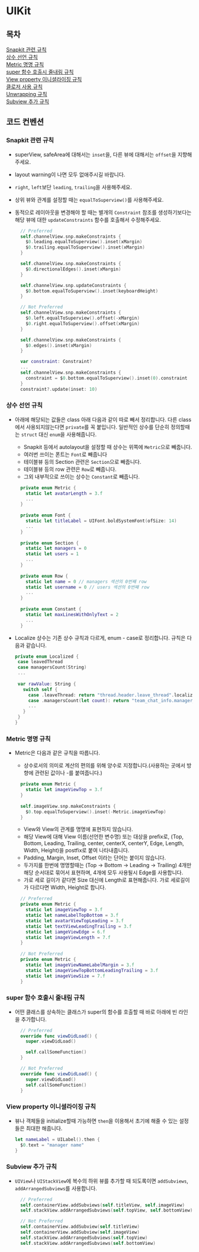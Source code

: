 # UIKit

## 목차
[Snapkit 관련 규칙](#Snapkit-관련-규칙) </br>
[상수 선언 규칙](#상수-선언-규칙)</br>
[Metric 명명 규칙](#Metric-명명-규칙)</br>
[super 함수 호출시 줄내림 규칙](#super-함수-호출시-줄내림-규칙)</br>
[View property 이니셜라이징 규칙](#View-property-이니셜라이징-규칙)</br>
[클로저 사용 규칙](#클로저-사용-규칙)</br>
[Unwrapping 규칙](#Unwrapping-규칙)</br>
[Subview 추가 규칙](#Subview-추가-규칙)</br>

## 코드 컨벤션
  
### Snapkit 관련 규칙

- superView, safeArea에 대해서는 `inset`을, 다른 뷰에 대해서는 `offset`을 지향해주세요.
- layout warning이 나면 모두 없애주시길 바랍니다.
- `right`, `left`보단 `leading`, `trailing`을 사용해주세요.
- 상위 뷰와 관계를 설정할 때는 `equalToSuperview()`를 사용해주세요.
- 동적으로 레이아웃을 변경해야 할 때는 별개의 `Constraint` 참조를 생성하기보다는 해당 뷰에 대한 `updateConstraints` 함수를 호출해서 수정해주세요.


  ```swift
    // Preferred
    self.channelView.snp.makeConstraints {
      $0.leading.equalToSuperview().inset(xMargin)
      $0.trailing.equalToSuperview().inset(xMargin)
    }
  
    self.channelView.snp.makeConstraints {
      $0.directionalEdges().inset(xMargin)
    }

    self.channelView.snp.updateConstraints {
      $0.bottom.equalToSuperview().inset(keyboardHeight)
    }

    // Not Preferred
    self.channelView.snp.makeConstraints {
      $0.left.equalToSuperview().offset(-xMargin)
      $0.right.equalToSuperview().offset(xMargin)
    }
  
    self.channelView.snp.makeConstraints {
      $0.edges().inset(xMargin)
    }

    var constraint: Constraint?
    ...
    self.channelView.snp.makeConstraints {
      constraint = $0.bottom.equalToSuperview().inset(0).constraint
    }
    constraint?.update(inset: 10)
  ```

### 상수 선언 규칙

- 아래에 해당되는 값들은 class 아래 다음과 같이 따로 빼서 정리합니다.
  다른 class 에서 사용되지않는다면 `private`를 꼭 붙입니다.
  일반적인 상수를 단순히 정의할때는 `struct` 대신 `enum`을 사용해줍니다.
  
  - Snapkit 등에서 autolayout을 설정할 때 상수는 위쪽에 `Metric`으로 빼줍니다.
  - 여러번 쓰이는 폰트는 `Font`로 빼줍니다
  - 테이블뷰 등의 Section 관련은 `Section`으로 빼줍니다.
  - 테이블뷰 등의 row 관련은 `Row`로 빼줍니다.
  - 그외 내부적으로 쓰이는 상수는 `Constant`로 빼줍니다.

  ```swift
    private enum Metric {
      static let avatarLength = 3.f
      ...
    }
    
    private enum Font {
      static let titleLabel = UIFont.boldSystemFont(ofSize: 14)
      ...
    }
    
    private enum Section {
      static let managers = 0
      static let users = 1
      ...
    }
    
    private enum Row {
      static let name = 0 // managers 섹션의 0번째 row
      static let username = 0 // users 섹션의 0번째 row
      ...
    }
    
    private enum Constant {
      static let maxLinesWithOnlyText = 2
      ...
    }
  ```
- Localize 상수는 기존 상수 규칙과 다르게, enum - case로 정리합니다. 규칙은 다음과 같습니다.
   ```swift
   private enum Localized {
    case leavedThread
    case managersCount(String)
    ...
    
    var rawValue: String {
      switch self {
        case .leaveThread: return "thread.header.leave_thread".localized
        case .managersCount(let count): return "team_chat_info.manager_list.title".localized(with: count)
        ...
      }
    }
  }
  ```

### Metric 명명 규칙

- Metric은 다음과 같은 규칙을 따릅니다.
    - 상수로서의 의미로 계산의 편의를 위해 양수로 지정합니다.(사용하는 곳에서 방향에 관련된 값이나 -를 붙여줍니다.)
    
  ```swift
    private enum Metric {
      static let imageViewTop = 3.f
    }
    
    self.imageView.snp.makeConstraints {
      $0.top.equalToSuperview().inset(-Metric.imageViewTop)
    }
  ```
  
  - View와 View의 관계를 명명에 표현하지 않습니다.
  - 해당 View에 대해 View 이름(선언한 변수명) 또는 대상을 prefix로, 
    (Top, Bottom, Leading, Trailing, center, centerX, centerY, Edge, Length, Width, Height)을 postfix로 
    붙여 나타내줍니다.  
  - Padding, Margin, Inset, Offset 이라는 단어는 붙이지 않습니다.
  - 두가지를 한번에 명명할때는 (Top -> Bottom -> Leading -> Trailing) 4개만 해당 순서대로 묶어서 표현하며, 4개에 모두 사용될시 Edge를 사용합니다.
  - 가로 세로 길이가 같다면 Size 대신에 Length로 표현해줍니다. 가로 세로길이가 다르다면 Width, Height로 합니다.
  
  ```swift
    // Preferred
    private enum Metric {
      static let imageViewTop = 3.f
      static let nameLabelTopBottom = 3.f
      static let avatarViewTopLeading = 3.f
      static let textViewLeadingTrailing = 3.f
      static let iamgeViewEdge = 6.f
      static let imageViewLength = 7.f
    }
    
    // Not Preferred
    private enum Metric {
      static let imageViewNameLabelMargin = 3.f
      static let imageViewTopBottomLeadingTrailing = 3.f
      static let imageViewSize = 7.f
    }
  ```
  
### super 함수 호출시 줄내림 규칙

- 어떤 클래스를 상속하는 클래스가 super의 함수를 호출할 때 바로 아래에 빈 라인을 추가합니다.

  ```swift
    // Preferred
    override func viewDidLoad() {
      super.viewDidLoad()

      self.callSomeFunction()
    }

    // Not Preferred
    override func viewDidLoad() {
      super.viewDidLoad()
      self.callSomeFunction()
    }
  ```

### View property 이니셜라이징 규칙

- 뷰나 객체들을 initialize할때 가능하면 `then`을 이용해서 초기에 해줄 수 있는 설정들은 최대한 해줍니다.

  ```swift
  let nameLabel = UILabel().then {
    $0.text = "manager name"
  }
  ```
  
### Subview 추가 규칙

- `UIView`나 `UIStackView`에 복수의 하위 뷰를 추가할 때 되도록이면 `addSubviews`, `addArrangedSubviews`를 사용합니다.

  ```swift
    // Preferred 
    self.containerView.addSubviews(self.titleView, self.imageView)
    self.stackView.addArrangedSubviews(self.topView, self.bottomView)

    // Not Preferred
    self.containerView.addSubview(self.titleView)
    self.containerView.addSubview(self.imageView)
    self.stackView.addArrangedSubviews(self.topView)
    self.stackView.addArrangedSubviews(self.bottomView)
  ```